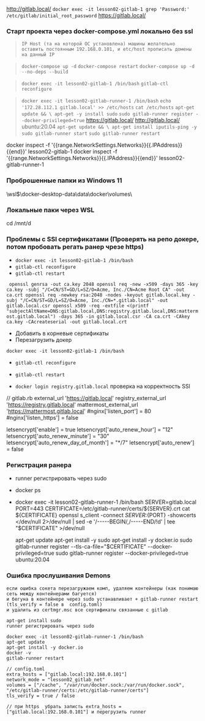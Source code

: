 http://gitlab.local/
`docker exec -it lesson02-gitlab-1 grep 'Password:' /etc/gitlab/initial_root_password`
https://gitlab.local/
### Старт проекта через docker-compose.yml локально без ssl
> `IP Host (та на которой ОС установлена) машины желательно оставить постоянным 192.168.0.101, и etc/host прописать домены на данный IP`

> `docker-compose up -d`
> `docker-compose restart`
> `docker-compose up -d --no-deps --build` 

> `docker exec -it lesson02-gitlab-1 /bin/bash`
> `gitlab-ctl reconfigure`

> `docker exec -it lesson02-gitlab-runner-1 /bin/bash`
>  `echo '172.28.112.1 gitlab.local' >> /etc/hosts`
>  `cat /etc/hosts`
> `apt-get update && \
    apt-get -y install sudo`
> `sudo gitlab-runner register --docker-privileged=true`
    https://gitlab.local/
    http://gitlab.local/
    ubuntu:20.04
> `apt-get update && \
apt-get install iputils-ping -y`
> `sudo gitlab-runner start`
    `sudo gitlab-runner restart`


docker inspect -f '{{range.NetworkSettings.Networks}}{{.IPAddress}}{{end}}' lesson02-gitlab-1
docker inspect -f '{{range.NetworkSettings.Networks}}{{.IPAddress}}{{end}}' lesson02-gitlab-runner-1

### Проброшенные папки из Windows 11
\\wsl$\docker-desktop-data\data\docker\volumes\

### Локальные паки через WSL
cd /mnt/d


### Проблемы с SSl сертификатами (Проверять на репо докере, потом пробовать регать ранер чрезе https)

- `docker exec -it lesson02-gitlab-1 /bin/bash`
- `gitlab-ctl reconfigure`
- `gitlab-ctl restart`


` 
openssl genrsa -out ca.key 2048
openssl req -new -x509 -days 365 -key ca.key -subj "/C=CN/ST=GD/L=SZ/O=Acme, Inc./CN=Acme Root CA" -out ca.crt
openssl req -newkey rsa:2048 -nodes -keyout gitlab.local.key -subj "/C=CN/ST=GD/L=SZ/O=Acme, Inc./CN=*.gitlab.local" -out gitlab.local.csr
openssl x509 -req -extfile <(printf "subjectAltName=DNS:gitlab.local,DNS:registry.gitlab.local,DNS:mattermost.gitlab.local") -days 365 -in gitlab.local.csr -CA ca.crt -CAkey ca.key -CAcreateserial -out gitlab.local.crt
`
- Добавить в корневые сертификаты
- Перезагрузить докер

`docker exec -it lesson02-gitlab-1 /bin/bash`
- `gitlab-ctl reconfigure`
- `gitlab-ctl restart`

- `docker login registry.gitlab.local` проверка на корректность SSl

// gitlab.rb
external_url 'https://gitlab.local'
registry_external_url 'https://registry.gitlab.local'
mattermost_external_url 'https://mattermost.gitlab.local'
#nginx['listen_port'] = 80
#nginx['listen_https'] = false

letsencrypt['enable'] = true
letsencrypt['auto_renew_hour'] = "12"
letsencrypt['auto_renew_minute'] = "30"
letsencrypt['auto_renew_day_of_month'] = "*/7"
letsencrypt['auto_renew'] = false


### Регистрация ранера
- runner регистрировать через sudo
  
- docker ps
- docker exec -it lesson02-gitlab-runner-1 /bin/bash
  SERVER=gitlab.local
  PORT=443
  CERTIFICATE=/etc/gitlab-runner/certs/${SERVER}.crt
  cat ${CERTIFICATE}
  openssl s_client -connect ${SERVER}:${PORT} -showcerts </dev/null 2>/dev/null | sed -e '/-----BEGIN/,/-----END/!d' | tee "$CERTIFICATE" >/dev/null

  apt-get update
  apt-get install -y sudo
  apt-get install -y docker.io
  sudo gitlab-runner register --tls-ca-file="$CERTIFICATE" --docker-privileged=true
    sudo gitlab-runner register --docker-privileged=true
    ubuntu:20.04
  
### Ошибка прослушивания Demons
    если ошибка сокета перезагружаем комп, удаляем контейнеры (как понимаю сеть между контейнерами багуется)
    и бегуна в контейнере через sudo устанавливает + gitlab-runner restart (tls_verify = false в  config.toml) 
    и удалить из certmgr.msc все сертификаты связанные с gitlab

    apt-get install sudo
    runner регистрировать через sudo

    docker exec -it lesson02-gitlab-runner-1 /bin/bash
    apt-get update
    apt-get install -y docker.io
    docker -v
    gitlab-runner restart

    // config.toml
    extra_hosts = ["gitlab.local:192.168.0.101"]
    network_mode = "lesson02_gitlab_net"
    volumes = ["/cache", "/var/run/docker.sock:/var/run/docker.sock", "/etc/gitlab-runner/certs:/etc/gitlab-runner/certs"]
    tls_verify = true / false

    // при https  убрать записть extra_hosts = ["gitlab.local:192.168.0.101"] и перегрузить runner


